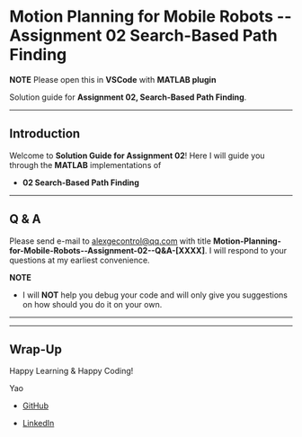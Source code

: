 # Motion Planning for Mobile Robots -- Assignment 02 Search-Based Path Finding

**NOTE** Please open this in **VSCode** with **MATLAB plugin**

Solution guide for **Assignment 02, Search-Based Path Finding**. 

---

## Introduction

Welcome to **Solution Guide for Assignment 02**! Here I will guide you through the **MATLAB** implementations of

* **02 Search-Based Path Finding**

---

## Q & A

Please send e-mail to alexgecontrol@qq.com with title **Motion-Planning-for-Mobile-Robots--Assignment-02--Q&A-[XXXX]**. I will respond to your questions at my earliest convenience.

**NOTE**

* I will **NOT** help you debug your code and will only give you suggestions on how should you do it on your own.

---

---

## Wrap-Up

Happy Learning & Happy Coding!

Yao

* [GitHub](https://github.com/AlexGeControl/Motion-Planning-for-Mobile-Robots)

* [LinkedIn](https://www.linkedin.com/in/yao-ge-765315a0/)